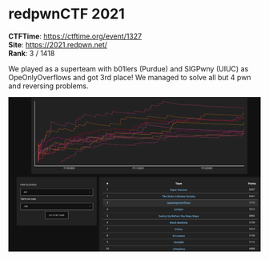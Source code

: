 # redpwnCTF 2021

**CTFTime**: https://ctftime.org/event/1327 \
**Site**: https://2021.redpwn.net/ \
**Rank**: 3 / 1418

We played as a superteam with b01lers (Purdue) and SIGPwny (UIUC) as
OpeOnlyOverflows and got 3rd place! We managed to solve all but 4 pwn and
reversing problems.

![rank](rank.png)
